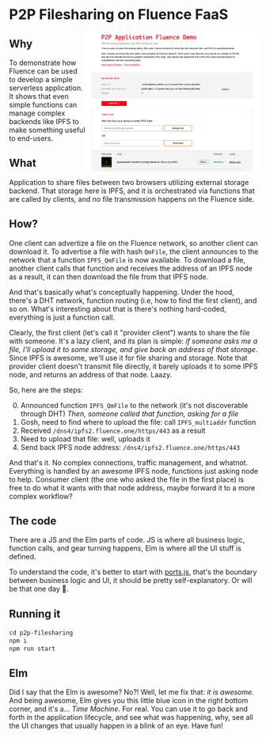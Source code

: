 # P2P Filesharing on Fluence FaaS
<img align="right" width="350" src="https://raw.githubusercontent.com/fluencelabs/p2p-fileshare/readme/p2p-fileshare.png"/>

## Why
To demonstrate how Fluence can be used to develop a simple serverless application. It shows that even simple functions can manage complex backends like IPFS to make something useful to end-users. 

## What

Application to share files between two browsers utilizing external storage backend. That storage here is IPFS, and it is orchestrated via functions that are called by clients, and no file transmission happens on the Fluence side. 

## How?
One client can advertize a file on the Fluence network, so another client can download it. To advertise a file with hash `QmFile`, the client announces to the network that a function `IPFS_QmFile` is now available. To download a file, another client calls that function and receives the address of an IPFS node as a result, it can then download the file from that IPFS node.

And that's basically what's conceptually happening. Under the hood, there's a DHT network, function routing (i.e, how to find the first client), and so on. What's interesting about that is there's nothing hard-coded, everything is just a function call.

Clearly, the first client (let's call it "provider client") wants to share the file with someone. It's a lazy client, and its plan is simple: *if someone asks me a file, I'll upload it to some storage, and give back an address of that storage*. Since IPFS is awesome, we'll use it for file sharing and storage. Note that provider client doesn't transmit file directly, it barely uploads it to some IPFS node, and returns an address of that node. Laazy. 

So, here are the steps:

0. Announced function `IPFS_QmFile` to the network (it's not discoverable through DHT)
*Then, someone called that function, asking for a file*
1. Gosh, need to find where to upload the file: call `IPFS_multiaddr` function
2. Received `/dns4/ipfs2.fluence.one/https/443` as a result
3. Need to upload that file: well, uploads it
4. Send back IPFS node address: `/dns4/ipfs2.fluence.one/https/443`

And that's it. No complex connections, traffic management, and whatnot. Everything is handled by an awesome IPFS node, functions just asking node to help. Consumer client (the one who asked the file in the first place) is free to do what it wants with that node address, maybe forward it to a more complex workflow?

## The code
There are a JS and the Elm parts of code. JS is where all business logic, function calls, and gear turning happens, Elm is where all the UI stuff is defined. 

To understand the code, it's better to start with [ports.js](src/ports.js), that's the boundary between business logic and UI, it should be pretty self-explanatory. Or will be that one day 🙏.

## Running it
```
cd p2p-filesharing
npm i
npm run start
```

## Elm
Did I say that the Elm is awesome? No?! Well, let me fix that: *it is awesome.* And being awesome, Elm gives you this little blue icon in the right bottom corner, and it's a... *Time Machine*. For real. You can use it to go back and forth in the application lifecycle, and see what was happening, why, see all the UI changes that usually happen in a blink of an eye. Have fun!